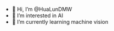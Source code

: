 - 👋 Hi, I’m @HuaLunDMW
- 👀 I’m interested in AI
- 🌱 I’m currently learning machine vision


<!---
HuaLunDMW/HuaLunDMW is a ✨ special ✨ repository because its `README.md` (this file) appears on your GitHub profile.
You can click the Preview link to take a look at your changes.
--->
